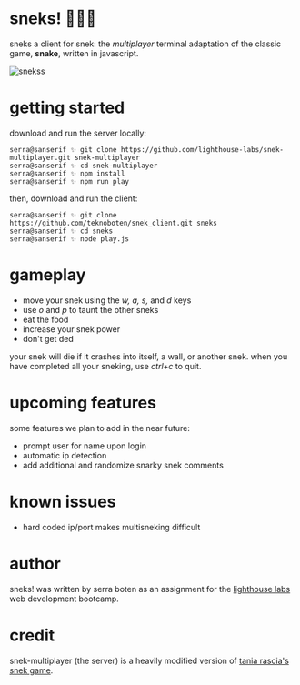 # sneks! 🐍🐍🐍

sneks a client for snek: the *multiplayer* terminal adaptation of the classic game, **snake**, written in javascript. 

![snekss](https://user-images.githubusercontent.com/7389356/155228807-069d242c-7cb1-4181-b2cc-f676a91f2962.gif)



# getting started

download and run the server locally:

```
serra@sanserif ✨ git clone https://github.com/lighthouse-labs/snek-multiplayer.git snek-multiplayer
serra@sanserif ✨ cd snek-multiplayer
serra@sanserif ✨ npm install
serra@sanserif ✨ npm run play
```

then, download and run the client:

``` 
serra@sanserif ✨ git clone https://github.com/teknoboten/snek_client.git sneks
serra@sanserif ✨ cd sneks
serra@sanserif ✨ node play.js
```


# gameplay

  - move your snek using the *w, a, s,* and *d* keys 
  - use *o* and *p* to taunt the other sneks 
  - eat the food
  - increase your snek power
  - don't get ded

your snek will die if it crashes into itself, a wall, or another snek. when you have completed all your sneking, use *ctrl+c* to quit.



# upcoming features 

some features we plan to add in the near future:

  - prompt user for name upon login
  - automatic ip detection 
  - add additional and randomize snarky snek comments


# known issues 

  - hard coded ip/port makes multisneking difficult



# author
sneks! was written by serra boten as an assignment for the [lighthouse labs](https://github.com/lighthouse-labs) web development bootcamp. 


# credit 
snek-multiplayer (the server) is a heavily modified version of [tania rascia's snek game](https://github.com/taniarascia/snek).
 
